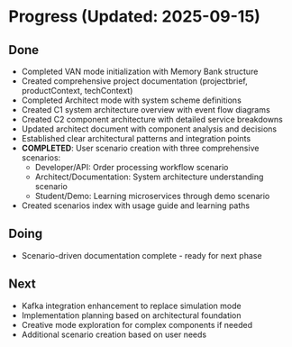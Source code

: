 # Progress (Updated: 2025-09-15)

## Done

- Completed VAN mode initialization with Memory Bank structure
- Created comprehensive project documentation (projectbrief, productContext, techContext)
- Completed Architect mode with system scheme definitions
- Created C1 system architecture overview with event flow diagrams
- Created C2 component architecture with detailed service breakdowns
- Updated architect document with component analysis and decisions
- Established clear architectural patterns and integration points
- **COMPLETED**: User scenario creation with three comprehensive scenarios:
  - Developer/API: Order processing workflow scenario
  - Architect/Documentation: System architecture understanding scenario  
  - Student/Demo: Learning microservices through demo scenario
- Created scenarios index with usage guide and learning paths

## Doing

- Scenario-driven documentation complete - ready for next phase

## Next

- Kafka integration enhancement to replace simulation mode
- Implementation planning based on architectural foundation
- Creative mode exploration for complex components if needed
- Additional scenario creation based on user needs
